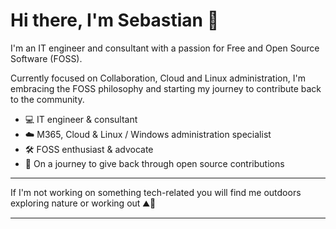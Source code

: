 <!--
**sebphi93/sebphi93** is a ✨ _special_ ✨ repository because its `README.md` (this file) appears on your GitHub profile.

Here are some ideas to get you started:

- 🔭 I’m currently working on ...
- 🌱 I’m currently learning ...
- 👯 I’m looking to collaborate on ...
- 🤔 I’m looking for help with ...
- 💬 Ask me about ...
- 📫 How to reach me: ...
- 😄 Pronouns: ...
- ⚡ Fun fact: ...
-->

# Hi there, I'm Sebastian 👋

I'm an IT engineer and consultant with a passion for Free and Open Source Software (FOSS).

Currently focused on Collaboration, Cloud and Linux administration, I'm embracing the FOSS philosophy and starting my journey to contribute back to the community.

- 💻 IT engineer & consultant
- ☁️ M365, Cloud & Linux / Windows administration specialist
- 🛠️ FOSS enthusiast & advocate
- 🚀 On a journey to give back through open source contributions

---

If I'm not working on something tech-related you will find me outdoors exploring nature or working out ⛰️👟

---
